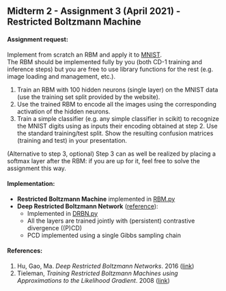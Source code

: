 ## Midterm 2 - Assignment 3 (April 2021) - Restricted Boltzmann Machine
#### Assignment request:
Implement from scratch an RBM and apply it to [MNIST](http://yann.lecun.com/exdb/mnist/). <br>
The RBM should be implemented fully by you (both CD-1 training and inference steps) but you are free to use library functions for the rest (e.g. image loading and management, etc.).
1. Train an RBM with 100 hidden neurons (single layer) on the MNIST data (use the training set split provided by the website).
2. Use the trained RBM to encode all the images using the corresponding activation of the hidden neurons.
3.  Train a simple classifier (e.g. any simple classifier in scikit) to recognize the MNIST digits using as inputs their encoding obtained at step 2. Use the standard training/test split. Show the resulting confusion matrices (training and test) in your presentation.

(Alternative to step 3, optional) Step 3 can as well be realized by placing a softmax layer after the RBM: if you are up for it, feel free to solve the assignment this way.

#### Implementation:
- **Restricted Boltzmann Machine** implemented in [RBM.py](src/rbm.py)
- **Deep Restricted Boltzmann Network** ([reference](https://arxiv.org/pdf/1611.07917.pdf)):
    - Implemented in [DRBN.py](src/drbn.py)
    - All the layers are trained jointly with (persistent) contrastive divergence ((P)CD)
    - PCD implemented using a single Gibbs sampling chain

#### References:
1. Hu, Gao, Ma. _Deep Restricted Boltzmann Networks_. 2016 ([link](https://arxiv.org/pdf/1611.07917.pdf))
2. Tieleman, _Training Restricted Boltzmann Machines using Approximations to the Likelihood Gradient_. 2008 ([link](http://icml2008.cs.helsinki.fi/papers/638.pdf))